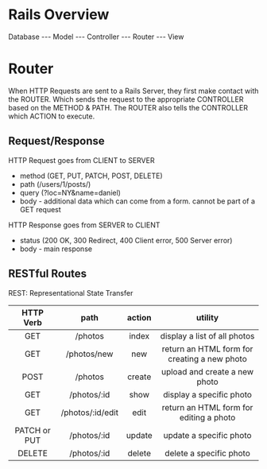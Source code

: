 # Rails Overview

Database --- Model --- Controller --- Router --- View

# Router

When HTTP Requests are sent to a Rails Server, they first make contact with the 
ROUTER. Which sends the request to the appropriate CONTROLLER based on the METHOD
& PATH. The ROUTER also tells the CONTROLLER which ACTION to execute. 

## Request/Response

HTTP Request goes from CLIENT to SERVER
* method (GET, PUT, PATCH, POST, DELETE)
* path (/users/1/posts/)
* query (?loc=NY&name=daniel)
* body - additional data which can come from a form. cannot be part of a GET request

HTTP Response goes from SERVER to CLIENT
* status (200 OK, 300 Redirect, 400 Client error, 500 Server error)
* body - main response

## RESTful Routes

REST: Representational State Transfer

|   HTTP Verb  |       path       | action |                    utility                   |
|:------------:|:----------------:|:------:|:--------------------------------------------:|
|      GET     |      /photos     |  index |         display a list of all photos         |
|      GET     |    /photos/new   |   new  | return an HTML form for creating a new photo |
|     POST     |      /photos     | create |         upload and create a new photo        |
|      GET     |    /photos/:id   |  show  |           display a specific photo           |
|      GET     | /photos/:id/edit |  edit  |    return an HTML form for editing a photo   |
| PATCH or PUT |    /photos/:id   | update |            update a specific photo           |
|    DELETE    |    /photos/:id   | delete |            delete a specific photo           |